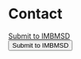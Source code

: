# Contact

<a href="mailto:imb-benchmark@hsu-hh.de?subject=Submission&body=This is a submission for the IMBMSD. Kind regards ...">
Submit to IMBMSD
</a>
<form href="mailto:imb-benchmark@hsu-hh.de?subject=Submission&body=This is a submission for the IMBMSD. Kind regards ...">
  <button type="submit">Submit to IMBMSD</button>
</form>

